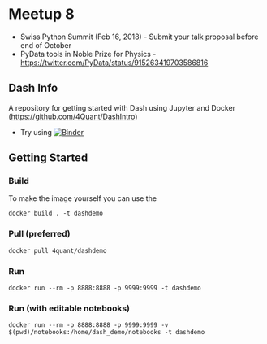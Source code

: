 # Meetup 8
- Swiss Python Summit (Feb 16, 2018) - Submit your talk proposal before end of October
- PyData tools in Noble Prize for Physics - https://twitter.com/PyData/status/915263419703586816

## Dash Info

A repository for getting started with Dash using Jupyter and Docker (https://github.com/4Quant/DashIntro)


- Try using [![Binder](https://beta.mybinder.org/badge.svg)](https://beta.mybinder.org/v2/gh/4Quant/DashIntro/master)

## Getting Started 

### Build

To make the image yourself you can use the 
```
docker build . -t dashdemo
```

### Pull (preferred)

```
docker pull 4quant/dashdemo
```


### Run

```
docker run --rm -p 8888:8888 -p 9999:9999 -t dashdemo
```

### Run (with editable notebooks)

```
docker run --rm -p 8888:8888 -p 9999:9999 -v $(pwd)/notebooks:/home/dash_demo/notebooks -t dashdemo
```
